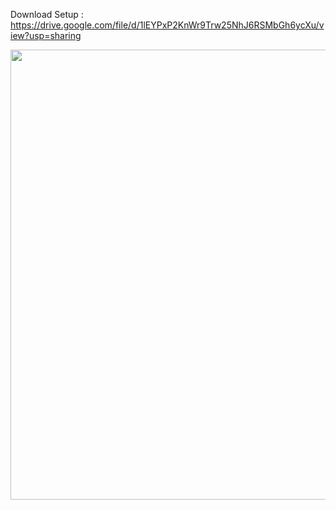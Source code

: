 Download Setup : https://drive.google.com/file/d/1lEYPxP2KnWr9Trw25NhJ6RSMbGh6ycXu/view?usp=sharing


<div align="center">
  <img src="https://github.com/JUSTSAIF/CinemanaShabakaty_DiscordStatus/blob/main/pic/1.png?raw=true" width="720px" />
</div>
